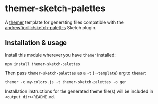 # themer-sketch-palettes

A [themer](https://github.com/mjswensen/themer) template for generating files compatible with the [andrewfiorillo/sketch-palettes](https://github.com/andrewfiorillo/sketch-palettes) Sketch plugin.

## Installation & usage

Install this module wherever you have `themer` installed:

    npm install themer-sketch-palettes

Then pass `themer-sketch-palettes` as a `-t` (`--template`) arg to `themer`:

    themer -c my-colors.js -t themer-sketch-palettes -o gen

Installation instructions for the generated theme file(s) will be included in `<output dir>/README.md`.
